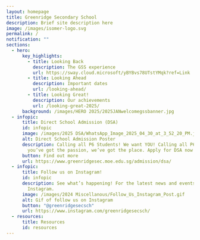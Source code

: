 ```yaml
---
layout: homepage
title: Greenridge Secondary School
description: Brief site description here
image: /images/isomer-logo.svg
permalink: /
notification: ""
sections:
  - hero:
      key_highlights:
        - title: Looking Back
          description: The GSS experience
          url: https://sway.cloud.microsoft/yBYBvs78UTstYMqk?ref=Link
        - title: Looking Ahead
          description: Important dates
          url: /looking-ahead/
        - title: Looking Great!
          description: Our achievements
          url: /looking-great-2025/
      background: /images/HERO 2025/2025JANwelcomegssbanner.jpg
  - infopic:
      title: Direct School Admission (DSA)
      id: infopic
      image: /images/2025 DSA/WhatsApp_Image_2025_04_30_at_3_52_20_PM.jpg
      alt: Direct School Admission Poster
      description: Calling all P6 Students! We want YOU! Calling all P6 students! If
        you’ve got the passion, we’ve got the place. Apply for DSA now!
      button: Find out more
      url: https://www.greenridgesec.moe.edu.sg/admission/dsa/
  - infopic:
      title: Follow us on Instagram!
      id: infopic
      description: See what’s happening! For the latest news and events, follow us on
        Instagram.
      image: /images/2024 Miscellanous/Follow_Us_Instagram_Post.gif
      alt: Gif of follow us on Instagram
      button: "@greenridgesecsch"
      url: https://www.instagram.com/greenridgesecsch/
  - resources:
      title: Resources
      id: resources
---
```

